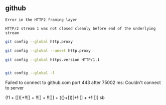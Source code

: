 ## github

`Error in the HTTP2 framing layer`


`HTTP/2 stream 1 was not closed cleanly before end of the underlying stream`


```bash
git config --global http.proxy

git config --global --unset http.proxy

git config --global https.version HTTP/1.1


git config --global -l
```

Failed to connect to github.com port 443 after 75002 ms: Couldn't connect to server



(!1 + [])[+!![] + !![] + !![]] + ({}+[])[+!![] + +!![]]
sb